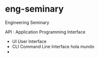 # eng-seminary
Engineering Seminary


API : Application Programming Interface
* UI User Interface
* CLI Command Line Interface
hola mundo
* 
